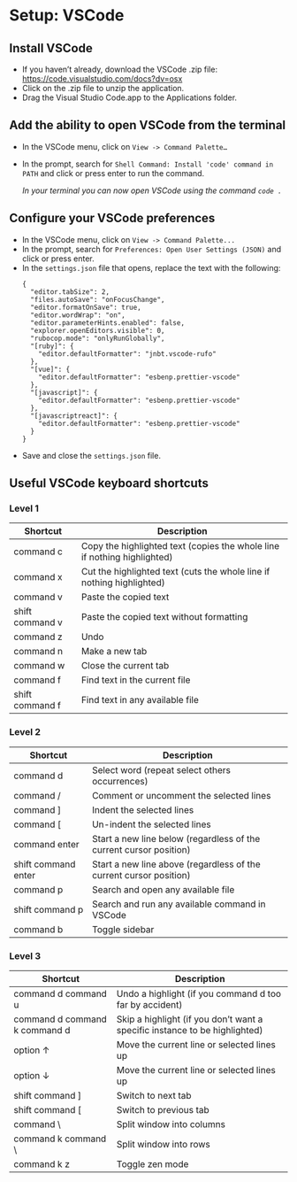 # Setup: VSCode

## Install VSCode

- If you haven’t already, download the VSCode .zip file: https://code.visualstudio.com/docs?dv=osx
- Click on the .zip file to unzip the application.
- Drag the Visual Studio Code.app to the Applications folder.

## Add the ability to open VSCode from the terminal

- In the VSCode menu, click on `View -> Command Palette…`
- In the prompt, search for `Shell Command: Install 'code' command in PATH` and click or press enter to run the command.

  _In your terminal you can now open VSCode using the command `code .`_

## Configure your VSCode preferences

- In the VSCode menu, click on `View -> Command Palette...`
- In the prompt, search for `Preferences: Open User Settings (JSON)` and click or press enter.
- In the `settings.json` file that opens, replace the text with the following:
  ```
  {
    "editor.tabSize": 2,
    "files.autoSave": "onFocusChange",
    "editor.formatOnSave": true,
    "editor.wordWrap": "on",
    "editor.parameterHints.enabled": false,
    "explorer.openEditors.visible": 0,
    "rubocop.mode": "onlyRunGlobally",
    "[ruby]": {
      "editor.defaultFormatter": "jnbt.vscode-rufo"
    },
    "[vue]": {
      "editor.defaultFormatter": "esbenp.prettier-vscode"
    },
    "[javascript]": {
      "editor.defaultFormatter": "esbenp.prettier-vscode"
    },
    "[javascriptreact]": {
      "editor.defaultFormatter": "esbenp.prettier-vscode"
    }
  }
  ```
- Save and close the `settings.json` file.

## Useful VSCode keyboard shortcuts

### Level 1

| Shortcut        | Description                                                              |
| --------------- | ------------------------------------------------------------------------ |
| command c       | Copy the highlighted text (copies the whole line if nothing highlighted) |
| command x       | Cut the highlighted text (cuts the whole line if nothing highlighted)    |
| command v       | Paste the copied text                                                    |
| shift command v | Paste the copied text without formatting                                 |
| command z       | Undo                                                                     |
| command n       | Make a new tab                                                           |
| command w       | Close the current tab                                                    |
| command f       | Find text in the current file                                            |
| shift command f | Find text in any available file                                          |

### Level 2

| Shortcut            | Description                                                        |
| ------------------- | ------------------------------------------------------------------ |
| command d           | Select word (repeat select others occurrences)                     |
| command /           | Comment or uncomment the selected lines                            |
| command ]           | Indent the selected lines                                          |
| command [           | Un-indent the selected lines                                       |
| command enter       | Start a new line below (regardless of the current cursor position) |
| shift command enter | Start a new line above (regardless of the current cursor position) |
| command p           | Search and open any available file                                 |
| shift command p     | Search and run any available command in VSCode                     |
| command b           | Toggle sidebar                                                     |

### Level 3

| Shortcut                      | Description                                                                |
| ----------------------------- | -------------------------------------------------------------------------- |
| command d command u           | Undo a highlight (if you command d too far by accident)                    |
| command d command k command d | Skip a highlight (if you don’t want a specific instance to be highlighted) |
| option ↑                      | Move the current line or selected lines up                                 |
| option ↓                      | Move the current line or selected lines up                                 |
| shift command ]               | Switch to next tab                                                         |
| shift command [               | Switch to previous tab                                                     |
| command \                     | Split window into columns                                                  |
| command k command \           | Split window into rows                                                     |
| command k z                   | Toggle zen mode                                                            |
